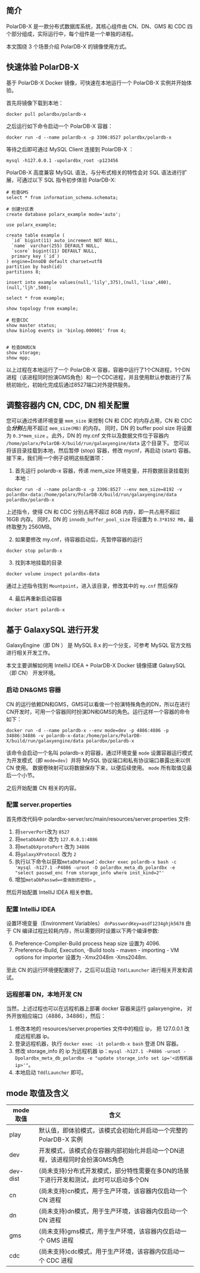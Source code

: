 ## 简介
PolarDB-X 是一款分布式数据库系统，其核心组件由 CN、DN、GMS 和 CDC 四个部分组成，实际运行中，每个组件是一个单独的进程。

本文围绕 3 个场景介绍 PolarDB-X 的镜像使用方式。

## 快速体验 PolarDB-X
基于 PolarDB-X Docker 镜像，可快速在本地运行一个 PolarDB-X 实例并开始体验。

首先将镜像下载到本地：

```shell
docker pull polardbx/polardb-x
```

之后运行如下命令启动一个 PolarDB-X 容器：

```shell
docker run -d --name polardb-x -p 3306:8527 polardbx/polardb-x
```

等待之后即可通过 MySQL Client 连接到 PolarDB-X ：

```shell
mysql -h127.0.0.1 -upolardbx_root -p123456
```

PolarDB-X 高度兼容 MySQL 语法，与分布式相关的特性会对 SQL 语法进行扩展，可通过以下 SQL 指令初步体验 PolarDB-X:

```mysql
# 检查GMS 
select * from information_schema.schemata;

# 创建分区表
create database polarx_example mode='auto';

use polarx_example;

create table example (
  `id` bigint(11) auto_increment NOT NULL,
  `name` varchar(255) DEFAULT NULL,
  `score` bigint(11) DEFAULT NULL,
  primary key (`id`)
) engine=InnoDB default charset=utf8 
partition by hash(id) 
partitions 8;

insert into example values(null,'lily',375),(null,'lisa',400),(null,'ljh',500);

select * from example;

show topology from example;

# 检查CDC
show master status;
show binlog events in 'binlog.000001' from 4;


# 检查DN和CN
show storage;  
show mpp;
```

以上过程在本地运行了一个 PolarDB-X 容器，容器中运行了1个CN进程，1个DN进程（该进程同时扮演GMS角色）和一个CDC进程，并且使用默认参数进行了系统初始化，初始化完成后通过8527端口对外提供服务。

## 调整容器内 CN, CDC, DN 相关配置
您可以通过传递环境变量 `mem_size` 来控制 CN 和 CDC 的内存占用，CN 和 CDC 会***分别***占用不超过 `mem_size(MB)` 的内存。
同时，DN 的 buffer pool size 将设置为 `0.3*mem_size` 。此外，DN 的 my.cnf 文件以及数据文件位于容器内 `/home/polarx/PolarDB-X/build/run/galaxyengine/data` 这个目录下。
您可以将该目录挂载到本地，然后暂停 (stop) 容器，修改 mycnf，再启动 (start) 容器。接下来，我们用一个例子说明这些配置项：

1. 首先运行 polardb-x 容器，传递 mem_size 环境变量，并将数据目录挂载到本地：
```shell
docker run -d --name polardb-x -p 3306:8527 --env mem_size=8192 -v polardbx-data:/home/polarx/PolarDB-X/build/run/galaxyengine/data polardbx/polardb-x
```
上述指令，使得 CN 和 CDC 分别占用不超过 8GB 内存，即一共占用不超过 16GB 内存。
同时，DN 的 `innodb_buffer_pool_size` 将设置为 `0.3*8192 MB`，最终取整为 2560MB。

2. 如果要修改 my.cnf，待容器启动后，先暂停容器的运行
```shell
docker stop polardb-x 
```

3. 找到本地挂载的目录
```shell
docker volume inspect polardbx-data
```
通过上述指令找到 `Mountpoint`，进入该目录，修改其中的 `my.cnf` 然后保存

4. 最后再重新启动容器
```shell
docker start polardb-x 
```

## 基于 GalaxySQL 进行开发
GalaxyEngine（即 DN ） 是 MySQL 8.x 的一个分支，可参考 MySQL 官方文档进行相关开发工作。

本文主要讲解如何用 IntelliJ IDEA + PolarDB-X Docker 镜像搭建 GalaxySQL（即 CN） 开发环境。

### 启动 DN&GMS 容器
CN 的运行依赖DN和GMS，GMS可以看做一个扮演特殊角色的DN，所以在进行CN开发时，可用一个容器同时扮演DN和GMS的角色。运行这样一个容器的命令如下：

```shell
docker run -d --name polardb-x --env mode=dev -p 4886:4886 -p 34886:34886 -v polardb-x-data:/home/polarx/PolarDB-X/build/run/galaxyengine/data polardbx/polardb-x
```

该命令会启动一个名叫 polardb-x 的容器，通过环境变量 `mode` 设置容器运行模式为开发模式（即 `mode=dev`）并将 MySQL 协议端口和私有协议端口暴露出来以供 CN 使用。
数据卷映射可以将数据保存下来，以便后续使用。
`mode` 所有取值见最后一个小节。

之后开始配置 CN 相关的内容。

### 配置 server.properties
首先修改代码中 polardbx-server/src/main/resources/server.properties 文件:

1. 将`serverPort`改为 `8527`
2. 将`metaDbAddr` 改为 `127.0.0.1:4886`
3. 将`metaDbXprotoPort` 改为 `34886`
4. 将`galaxyXProtocol` 改为 `2`
5. 执行以下命令以获取`metaDbPasswd`：`docker exec polardb-x bash -c 'mysql -h127.1 -P4886 -uroot -D polardbx_meta_db_polardbx -e "select passwd_enc from storage_info where inst_kind=2"'` 
6. 增加`metaDbPasswd=<查询到的密码>` 。

然后开始配置 IntelliJ IDEA 相关参数。

### 配置 IntelliJ IDEA
设置环境变量（Environment Variables） `dnPasswordKey=asdf1234ghjk5678`
由于 CN 编译过程比较耗内存，所以需要同时设置以下两个编译参数:

6. Preference-Compiler-Build process heap size 设置为 4096.
7. Preference-Build, Execution, -Build tools - maven - importing - VM options for importer 设置为 -Xmx2048m -Xms2048m.

至此 CN 的运行环境便配置好了，之后可以启动 `TddlLauncher` 进行相关开发和调试。

### 远程部署 DN，本地开发 CN
当然，上述过程也可以在远程机器上部署 docker 容器来运行 galaxyengine，
对外开放相应端口（4886，34886），然后：
1. 修改本地的 resources/server.properties 文件中的相应 ip，
把 127.0.0.1 改成远程机器 ip。
2. 登录远程机器，执行 `docker exec -it polardb-x bash` 登进 DN 容器。
3. 修改 storage_info 的 ip 为远程机器 ip：`mysql -h127.1 -P4886 -uroot -Dpolardbx_meta_db_polardbx -e "update storage_info set ip='<远程机器 ip>'"`。
4. 本地启动 `TddlLauncher` 即可。

## mode 取值及含义

| mode 取值  | 含义                                             |
|----------|------------------------------------------------|
| play     | 默认值，即体验模式，该模式会初始化并启动一个完整的 PolarDB-X 实例         |
| dev      | 开发模式，该模式会在容器内部初始化并启动一个DN进程，该进程同时会扮演GMS角色       |
| dev-dist | (尚未支持)分布式开发模式，部分特性需要在多DN的场景下进行开发和测试，此时可以启动多个DN |
| cn       | (尚未支持)cn模式，用于生产环境，该容器内仅启动一个 CN 进程              |
| dn       | (尚未支持)dn模式，用于生产环境，该容器内仅启动一个 DN 进程              |
| gms      | (尚未支持)gms模式，用于生产环境，该容器内仅启动一个 GMS 进程            |
| cdc      | (尚未支持)cdc模式，用于生产环境，该容器内仅启动一个 CDC 进程            |

[//]: # ( cd docker && sh image-build.sh /home/polarx/PolarDB-X/build)
